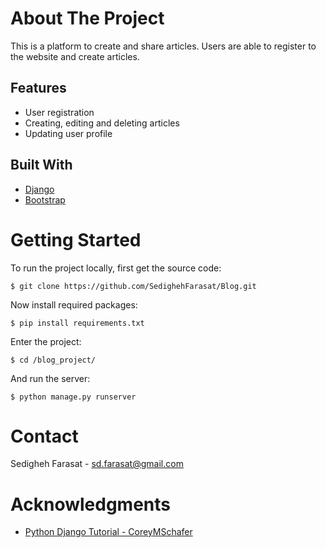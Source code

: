# About The Project

This is a platform to create and share articles. Users are able to register to the website and create articles. 

## Features

* User registration
* Creating, editing and deleting articles
* Updating user profile

## Built With

* [Django](https://www.djangoproject.com/)
* [Bootstrap](https://getbootstrap.com)


# Getting Started

To run the project locally, first get the source code:

    $ git clone https://github.com/SedighehFarasat/Blog.git

Now install required packages:

    $ pip install requirements.txt

Enter the project:

    $ cd /blog_project/

And run the server:

    $ python manage.py runserver
  

# Contact

Sedigheh Farasat - sd.farasat@gmail.com


# Acknowledgments

* [Python Django Tutorial - CoreyMSchafer](https://github.com/CoreyMSchafer/code_snippets/tree/master/Django_Blog)
